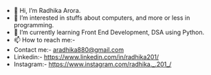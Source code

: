 - 👋 Hi, I’m Radhika Arora.
- 👀 I’m interested in stuffs about computers, and more or less in programming.
- 🌱 I’m currently learning Front End Development, DSA using Python.
- 📫 How to reach me:-
- Contact me:- aradhika880@gmail.com
- Linkedin:- https://www.linkedin.com/in/radhika201/
- Instagram:- https://www.instagram.com/radhika._.201_/

<!---
radhika-020/radhika-020 is a ✨ special ✨ repository because its `README.md` (this file) appears on your GitHub profile.
You can click the Preview link to take a look at your changes.
--->
